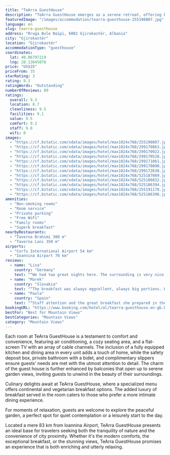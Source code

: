 ```yaml
---
title: "TeArra GuestHouse"
description: "TeArra GuestHouse emerges as a serene retreat, offering breathtaking mountain vistas and a tranquil setting just 44 km away from the enchanting Zaravina Lake."
featuredImage: "/images/accommodation/tearra-guesthouse-255190807.jpg"
language: en
slug: tearra-guesthouse
address: "Rruga Bule Naipi, 6002 Gjirokastër, Albania"
city: "Gjirokastër"
location: "Gjirokastër"
accommodationType: "guesthouse"
coordinates:
  lat: 40.06797219
  lng: 20.13645078
price: "US$35"
priceFrom: 35
starRating: 3
rating: 9.3
ratingWords: "Outstanding"
numberOfReviews: 89
ratings:
  overall: 9.3
  location: 8.7
  cleanliness: 9.5
  facilities: 9.1
  value: 9.5
  comfort: 9.2
  staff: 9.8
  wifi: 0
images:
  - "https://cf.bstatic.com/xdata/images/hotel/max1024x768/255190807.jpg?k=c469cf56664ec0cc5925646c2ccb034909cd32b6235f62933c1add2fa3236f01&o=&hp=1"
  - "https://cf.bstatic.com/xdata/images/hotel/max1024x768/299170863.jpg?k=84881bf6fa3e856b169923ddb74fca171ec55bda1e62213a35dfcc4e8dd0a594&o=&hp=1"
  - "https://cf.bstatic.com/xdata/images/hotel/max1024x768/299170922.jpg?k=4ff275838a7ea32020f55914a5bab28ea5e84358689da1f37a3147243865eee4&o=&hp=1"
  - "https://cf.bstatic.com/xdata/images/hotel/max1024x768/299170528.jpg?k=e0906c1ac557c9525cd1b6506cb4f174fffa9c9fbd58021f068a70a296b3c678&o=&hp=1"
  - "https://cf.bstatic.com/xdata/images/hotel/max1024x768/299171061.jpg?k=b7ebabd07c09febaa53e7d3aba556239055bda97f7a2abda9b453b2dc39c878e&o=&hp=1"
  - "https://cf.bstatic.com/xdata/images/hotel/max1024x768/299170890.jpg?k=130d822496ade0ec8d68afd2468e0e58e0bfb1896de51e4b7a8766c4a563ade9&o=&hp=1"
  - "https://cf.bstatic.com/xdata/images/hotel/max1024x768/299172638.jpg?k=b048172aa6b34c9962355a4cab9e3767898dd8b8a16778ba7ed5a656a485c6df&o=&hp=1"
  - "https://cf.bstatic.com/xdata/images/hotel/max1024x768/525187089.jpg?k=454e7a5673bb870f121446f238fa430df578064c6bdb931f5155849445cde41f&o=&hp=1"
  - "https://cf.bstatic.com/xdata/images/hotel/max1024x768/525186832.jpg?k=a0d335d38886144e47b176b375542d01d1d3d347840f6fc13aa6d43adc7c7df1&o=&hp=1"
  - "https://cf.bstatic.com/xdata/images/hotel/max1024x768/525186394.jpg?k=8aedf4da42b8b4659d2dfe0627a401cdca7344dccfca2009e7b91ace538958f2&o=&hp=1"
  - "https://cf.bstatic.com/xdata/images/hotel/max1024x768/255191178.jpg?k=0a827d2a7db516757f3be1e1dde686962dbecdd832abea430be2b7429ecfd022&o=&hp=1"
  - "https://cf.bstatic.com/xdata/images/hotel/max1024x768/525186396.jpg?k=52c685f9845d29d46fc2c6bf88e7ca3786f60739f735bc1add247328b58da4dc&o=&hp=1"
amenities:
  - "Non-smoking rooms"
  - "Room service"
  - "Private parking"
  - "Free WiFi"
  - "Family rooms"
  - "Superb breakfast"
nearbyRestaurants:
  - "Taverna Brahimi 300 m"
  - "Taverna Lani 350 m"
airports:
  - "Corfu International Airport 54 km"
  - "Ioannina Airport 70 km"
reviews:
  - name: "Lisa"
    country: "Germany"
    text: "“We had two great nights here. The surrounding is very nice, the rooms were simple but comfortable and clean. The breakfast was huge but very good - we loved the fruit jams!”"
  - name: "Marek"
    country: "Slovakia"
    text: "“The breakfast was always eggcellent, always big portions. Host was very nice and provided all our needs. The view from balcony was really nice with views all over the city and castle. The overall atmosphere was very pleasant. Mother of the host...”"
  - name: "Paula"
    country: "Spain"
    text: "“Staff attention and the great breakfast she prepared in the morning wirh a beautiful mountain and castle view :)”"
bookingURL: "https://www.booking.com/hotel/al/tearra-guesthouse.en-gb.html?aid=8035640"
bestFor: "Best for Mountain Views"
bestCategories: "Mountain Views"
category: "Mountain Views"
---
```


Each room at TeArra GuestHouse is a testament to comfort and convenience, featuring air conditioning, a cozy seating area, and a flat-screen TV with an array of cable channels. The inclusion of a fully equipped kitchen and dining area in every unit adds a touch of home, while the safety deposit box, private bathroom with a bidet, and complimentary slippers ensure guests' needs are met with the utmost attention to detail. The charm of the guest house is further enhanced by balconies that open up to serene garden views, inviting guests to unwind in the beauty of their surroundings.

Culinary delights await at TeArra GuestHouse, where a specialized menu offers continental and vegetarian breakfast options. The added luxury of breakfast served in the room caters to those who prefer a more intimate dining experience.

For moments of relaxation, guests are welcome to explore the peaceful garden, a perfect spot for quiet contemplation or a leisurely start to the day.

Located a mere 83 km from Ioannina Airport, TeArra GuestHouse presents an ideal base for travelers seeking both the tranquility of nature and the convenience of city proximity. Whether it's the modern comforts, the exceptional breakfast, or the stunning views, TeArra GuestHouse promises an experience that is both enriching and utterly relaxing.
